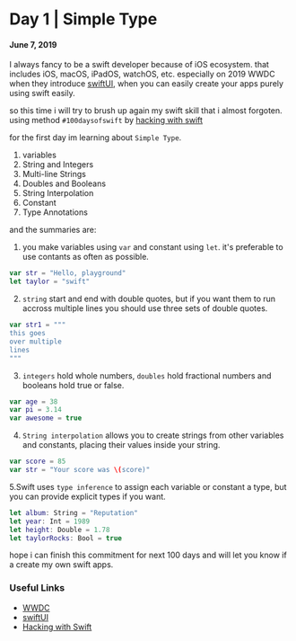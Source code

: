 # Day 1 | Simple Type
#### June 7, 2019


I always fancy to be a swift developer because of iOS ecosystem. that includes iOS, macOS, iPadOS, watchOS, etc.
especially on 2019 WWDC when they introduce [swiftUI](https://developer.apple.com/xcode/swiftui/), when you can easily create
your apps purely using swift easily.

so this time i will try to brush up again my swift skill that i almost forgoten.
using method `#100daysofswift` by [hacking with swift](https://www.hackingwithswift.com/100)

for the first day im learning about `Simple Type`.
1. variables
2. String and Integers
3. Multi-line Strings
4. Doubles and Booleans
5. String Interpolation
6. Constant
7. Type Annotations

and the summaries are: 

1. you make variables using `var` and constant using `let`. it's preferable to use contants as often as possible.

```swift
var str = "Hello, playground"
let taylor = "swift"
```

2. `string` start and end with double quotes, but if you want them to run accross multiple lines you should use three sets of double quotes.

```swift
var str1 = """
this goes
over multiple
lines
"""
```

3. `integers` hold whole numbers, `doubles` hold fractional numbers and booleans hold true or false.

```swift
var age = 38
var pi = 3.14
var awesome = true
```

4. `String interpolation` allows you to create strings from other variables and constants, placing their values inside your string.

```swift
var score = 85
var str = "Your score was \(score)"
```

5.Swift uses `type inference` to assign each variable or constant a type, but you can provide explicit types if you want.

```swift
let album: String = "Reputation"
let year: Int = 1989
let height: Double = 1.78
let taylorRocks: Bool = true
```

hope i can finish this commitment for next 100 days and will let you know if a create my own swift apps.

### Useful Links
- [WWDC](https://wwdc.io)
- [swiftUI](https://developer.apple.com/xcode/swiftui/)
- [Hacking with Swift](https://www.hackingwithswift.com/100)